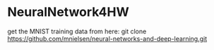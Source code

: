 # NeuralNetwork4HW

get the MNIST training data from here:
git clone https://github.com/mnielsen/neural-networks-and-deep-learning.git
